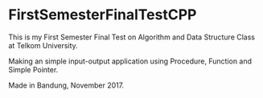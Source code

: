 # FirstSemesterFinalTestCPP
This is my First Semester Final Test on Algorithm and Data Structure Class at Telkom University.

Making an simple input-output application using Procedure, Function and Simple Pointer.

Made in Bandung, November 2017.
